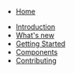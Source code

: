 <!-- TOPNAV -->

- [Home](/)

<!-- SIDENAV -->

- [Introduction](./introduction.md)
- [What's new](./docs/changelog.md)
- [Getting Started](./docs/getting-started.md)
- [Components](./docs/changelog.md)
- [Contributing](./docs/contributing.md)
